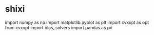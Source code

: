 # shixi
import numpy as np
import matplotlib.pyplot as plt
import cvxopt as opt
from cvxopt import blas, solvers
import pandas as pd
